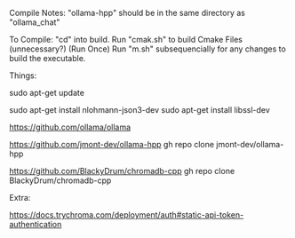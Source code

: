 Compile Notes:
  "ollama-hpp" should be in the same directory as "ollama_chat"

To Compile:
  "cd" into build.
  Run "cmak.sh" to build Cmake Files (unnecessary?) (Run Once)
  Run "m.sh" subsequencially for any changes to build the executable.




Things:


sudo apt-get update

sudo apt-get install nlohmann-json3-dev
sudo apt-get install libssl-dev



https://github.com/ollama/ollama



https://github.com/jmont-dev/ollama-hpp
gh repo clone jmont-dev/ollama-hpp



https://github.com/BlackyDrum/chromadb-cpp
gh repo clone BlackyDrum/chromadb-cpp


Extra:

https://docs.trychroma.com/deployment/auth#static-api-token-authentication